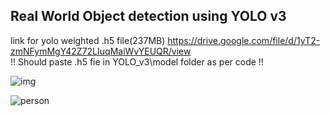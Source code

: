 ## Real World Object detection using YOLO v3

link for yolo weighted .h5 file(237MB) 
https://drive.google.com/file/d/1yT2-zmNFymMgY42Z72LIuqMaiWvYEUQR/view      
                 !! Should paste .h5 fie in YOLO_v3\model folder as per code !!



![img](https://user-images.githubusercontent.com/64481847/83357518-714e6980-a38a-11ea-8378-3accbd382a8d.jpg)


![person](https://user-images.githubusercontent.com/64481847/83357557-ab1f7000-a38a-11ea-8f42-08e5b58a0cd0.jpg)

